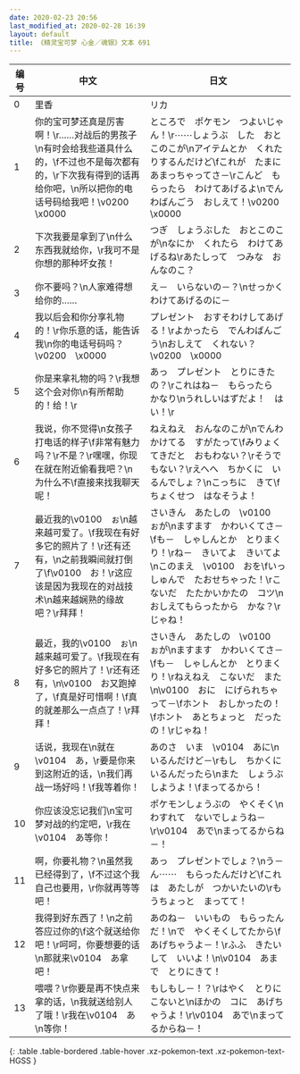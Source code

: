 ```yaml
---
date: 2020-02-23 20:56
last_modified_at: 2020-02-28 16:39
layout: default
title: 《精灵宝可梦 心金／魂银》文本 691
---
```

| 编号 | 中文 | 日文 |
| ---- | ---- | ---- |
| 0 | 里香 | リカ |
| 1 | 你的宝可梦还真是厉害啊！\r……对战后的男孩子\n有时会给我些道具什么的，\f不过也不是每次都有的，\r下次我有得到的话再给你吧，\n所以把你的电话号码给我吧！\v0200　\x0000 | ところで　ポケモン　つよいじゃん！\r⋯⋯しょうぶ　した　おとこのこが\nアイテムとか　くれたりするんだけど\fこれが　たまに　あまっちゃってさ－\rこんど　もらったら　わけてあげるよ\nでんわばんごう　おしえて！\v0200　\x0000 |
| 2 | 下次我要是拿到了\n什么东西我就给你，\r我可不是你想的那种坏女孩！ | つぎ　しょうぶした　おとこのこが\nなにか　くれたら　わけてあげるね\rあたしって　つみな　おんなのこ？ |
| 3 | 你不要吗？\n人家难得想给你的…… | え－　いらないの－？\nせっかく　わけてあげるのに－ |
| 4 | 我以后会和你分享礼物的！\r你乐意的话，能告诉我\n你的电话号码吗？\v0200　\x0000 | プレゼント　おすそわけしてあげる！\rよかったら　でんわばんごう\nおしえて　くれない？\v0200　\x0000 |
| 5 | 你是来拿礼物的吗？\r我想这个会对你\n有所帮助的！给！\r | あっ　プレゼント　とりにきたの？\rこれはね－　もらったら　かなり\nうれしいはずだよ！　はい！\r |
| 6 | 我说，你不觉得\n女孩子打电话的样子\f非常有魅力吗？\r不是？\r嘿嘿，你现在就在附近偷看我吧？\n为什么不\f直接来找我聊天呢！ | ねえねえ　おんなのこが\nでんわ　かけてる　すがたって\fみりょくてきだと　おもわない？\rそうでもない？\rえへへ　ちかくに　いるんでしょ？\nこっちに　きて\fちょくせつ　はなそうよ！ |
| 7 | 最近我的\v0100　ぉ\n越来越可爱了。\f我现在有好多它的照片了！\r还有还有，\n之前我瞬间就打倒了\f\v0100　お！\r这应该是因为我现在的对战技术\n越来越娴熟的缘故吧？\r拜拜！ | さいきん　あたしの　\v0100　ぉが\nますます　かわいくてさ－\fも－　しゃしんとか　とりまくり！\rね－　きいてよ　きいてよ\nこのまえ　\v0100　おを\fいっしゅんで　たおせちゃった！\rこないだ　たたかいかたの　コツ\nおしえてもらったから　かな？\rじゃね！ |
| 8 | 最近，我的\v0100　ぉ\n越来越可爱了。\f我现在有好多它的照片了！\r还有还有，\n\v0100　お又跑掉了，\f真是好可惜啊！\f真的就差那么一点点了！\r拜拜！ | さいきん　あたしの　\v0100　ぉが\nますます　かわいくてさ－\fも－　しゃしんとか　とりまくり！\rねえねえ　こないだ　また\n\v0100　おに　にげられちゃって－\fホント　おしかったの！\fホント　あとちょっと　だったの！\rじゃね！ |
| 9 | 话说，我现在\n就在\v0104　あ，\r要是你来到这附近的话，\n我们再战一场好吗！\f我等着你！ | あのさ　いま　\v0104　あに\nいるんだけど－\rもし　ちかくに　いるんだったら\nまた　しょうぶしようよ！\fまってるから！ |
| 10 | 你应该没忘记我们\n宝可梦对战的约定吧，\r我在\v0104　あ等你！ | ポケモンしょうぶの　やくそく\nわすれて　ないでしょうね－\r\v0104　あで\nまってるからね－！ |
| 11 | 啊，你要礼物？\n虽然我已经得到了，\f不过这个我自己也要用，\r你就再等等吧！ | あっ　プレゼントでしょ？\nう－ん⋯⋯　もらったんだけど\fこれは　あたしが　つかいたいの\rもうちょっと　まってて！ |
| 12 | 我得到好东西了！\n之前答应过你的\f这个就送给你吧！\r呵呵，你要想要的话\n那就来\v0104　あ拿吧！ | あのね－　いいもの　もらったんだ！\nで　やくそくしてたから\fあげちゃうよ－！\rふふ　きたいして　いいよ！\n\v0104　あまで　とりにきて！ |
| 13 | 喂喂？\r你要是再不快点来拿的话，\n我就送给别人了哦！\r我在\v0104　あ\n等你！ | もしもし－！？\rはやく　とりに　こないと\nほかの　コに　あげちゃうよ！\r\v0104　あで\nまってるからね－！ |
{: .table .table-bordered .table-hover .xz-pokemon-text .xz-pokemon-text-HGSS }